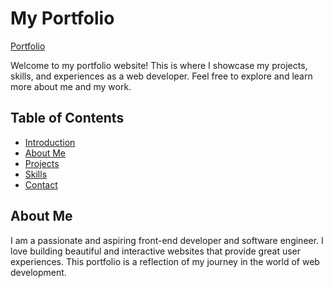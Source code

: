 # My Portfolio

[Portfolio](https://poetic-tapioca-ff52e5.netlify.app/)

Welcome to my portfolio website! This is where I showcase my projects, skills, and experiences as a web developer. Feel free to explore and learn more about me and my work.

## Table of Contents

- [Introduction](#my-portfolio)
- [About Me](#about-me)
- [Projects](#projects)
- [Skills](#skills)
- [Contact](#contact)

## About Me

I am a passionate and aspiring front-end developer and software engineer. I love building beautiful and interactive websites that provide great user experiences. This portfolio is a reflection of my journey in the world of web development.
